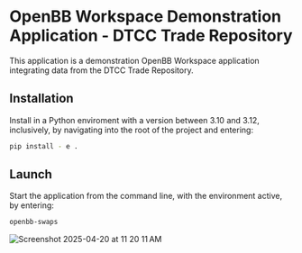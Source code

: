 # OpenBB Workspace Demonstration Application - DTCC Trade Repository

This application is a demonstration OpenBB Workspace application integrating data from the DTCC Trade Repository.

## Installation

Install in a Python enviroment with a version between 3.10 and 3.12, inclusively, by navigating into the root of the project and entering:

```sh
pip install - e .
```

## Launch

Start the application from the command line, with the environment active, by entering:

```sh
openbb-swaps
```

![Screenshot 2025-04-20 at 11 20 11 AM](https://github.com/user-attachments/assets/129b8fe8-67c2-4bde-98ac-6829a8a8b1a3)
